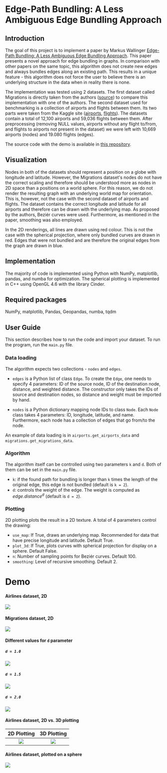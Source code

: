 # Edge-Path Bundling: A Less Ambiguous Edge Bundling Approach

## Introduction

The goal of this project is to implement a paper by Markus Wallinger [Edge-Path Bundling: A Less Ambiguous Edge Bundling Approach](https://arxiv.org/abs/2108.05467). This paper presents a novel approach for edge bundling in graphs. In comparison with other papers on the same topic, 
this algorithm does not create new edges and always bundles edges along an existing path. This results in a unique feature - this algorithm does not force the user to believe there is an underlying structure in the data when in reality there is none.

The implementation was tested using 2 datasets. The first dataset called Migrations is directly taken from the authors ([source](https://github.com/mwallinger-tu/edge-path-bundling/blob/master/data/migrations.json)) to compare this implementation with one of the authors. The second dataset used for benchmarking 
is a collection of airports and flights between them. Its two parts were taken from the Kaggle site ([airports](https://www.kaggle.com/datasets/open-flights/airports-train-stations-and-ferry-terminals), [flights](https://www.kaggle.com/datasets/open-flights/flight-route-database)). The datasets contain a total 
of 12,100 airports and 59,036 flights between them. After preprocessing (removing NULL values, airports without any flight to/from, and flights to airports not present in the dataset) 
we were left with 10,669 airports (nodes) and 19.080 flights (edges).

The source code with the demo is available in [this repository](https://github.com/xpeterk1/edge-path-bundling).

## Visualization

Nodes in both of the datasets should represent a position on a globe with longitude and latitude. However, the Migrations dataset's nodes do not have the correct scaling and therefore should be understood more as nodes in 2D space than a positions on a world sphere. For this reason, we do not render the 
resulting graph with an underlying world map for orientation. This is, however, not the case with the second dataset of airports and flights. The dataset contains the correct longitude and latitude for all airports and therefore can be drawn with the underlying map. As proposed by the authors, Beziér curves were used. 
Furthermore, as mentioned in the paper, smoothing was also employed.

In the 2D renderings, all lines are drawn using red colour. This is not the case with the spherical projection, where only bundled curves are drawn in red. Edges that were not bundled and are therefore the original edges from the graph are drawn in blue.

## Implementation

The majority of code is implemented using Python with NumPy, matplotlib, pandas, and numba for optimization. The spherical plotting is implemented in C++ using OpenGL 4.6 with the library Cinder.

## Required packages

NumPy, matplotlib, Pandas, Geopandas, numba, tqdm

## User Guide

This section describes how to run the code and import your dataset. To run the program, run the `main.py` file.

### Data loading

The algorithm expects two collections - `nodes` and `edges`. 

- `edges` is a Python list of class `Edge`. To create the `Edge`, one needs to specify 4 parameters: ID of the source node, ID of the destination node, distance, and weighted distance. The constructor only takes the IDs of source and destination nodes,
so distance and weight must be imported by hand.

- `nodes` is a Python dictionary mapping node IDs to class `Node`. Each `Node` class takes 4 parameters: ID, longitude, latitude, and name. Furthermore, each node has a collection of edges that go from/to the node.

An example of data loading is in `airports.get_airports_data` and `migrations.get_migrations_data`.

### Algorithm

The algorithm itself can be controlled using two parameters `k` and `d`. Both of them can be set in the `main.py` file. 

- `k`: if the found path for bundling is longer than `k` times the length of the original edge, this edge is not bundled (default is `k = 2`).
- `d`: controls the weight of the edge. The weight is computed as $edge.distance^d$ (default is `d = 2`).

### Plotting

2D plotting plots the result in a 2D texture. A total of 4 parameters control the drawing:
- `use_map`: If True, draws an underlying map. Recommended for data that have precise longitude and latitude. Default True.
- `plot_3d`: If True, plots curves with spherical projection for display on a sphere. Default False.
- `n`: Number of sampling points for Beziér curves. Default 100.
- `smoothing`: Level of recursive smoothing. Default 2.

# Demo

#### Airlines dataset, 2D
![](demo/airlines_2d.png)

#### Migrations dataset, 2D
![](demo/migrations_2d.png)

#### Different values for `d` parameter

##### `d = 1.0`

![](demo/airlines_d_1.png)

##### `d = 1.5`

![](demo/airlines_d_1_5.png)

##### `d = 2.0`

![](demo/airlines_2d.png)

#### Airlines dataset, 2D vs. 3D plotting

**2D Plotting**             |  **3D Plotting** |
:-------------------------:|:-------------------------:|
![](demo/airlines_2d.png)  |  ![](demo/airlines_3d.png) | 

#### Airlines dataset, plotted on a sphere

![](demo/sphere.png)
